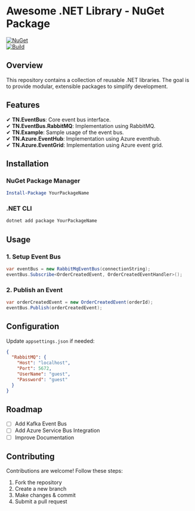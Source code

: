 # Awesome .NET Library - NuGet Package  

[![NuGet](https://img.shields.io/nuget/v/YourPackageName.svg)](https://www.nuget.org/packages/YourPackageName/)  
[![Build](https://github.com/your-repo/actions/workflows/build.yml/badge.svg)](https://github.com/your-repo/actions)  

## Overview  

This repository contains a collection of reusable .NET libraries. The goal is to provide modular, extensible packages to simplify development.  

## Features  

✔ **TN.EventBus**: Core event bus interface.  
✔ **TN.EventBus.RabbitMQ**: Implementation using RabbitMQ.  
✔ **TN.Example**: Sample usage of the event bus.  
✔ **TN.Azure.EventHub**: Implementation using Azure eventhub.  
✔ **TN.Azure.EventGrid**: Implementation using Azure event grid.  

## Installation  

### NuGet Package Manager  
```powershell
Install-Package YourPackageName
```

### .NET CLI  
```sh
dotnet add package YourPackageName
```

## Usage  

### 1. Setup Event Bus  
```csharp
var eventBus = new RabbitMqEventBus(connectionString);
eventBus.Subscribe<OrderCreatedEvent, OrderCreatedEventHandler>();
```

### 2. Publish an Event  
```csharp
var orderCreatedEvent = new OrderCreatedEvent(orderId);
eventBus.Publish(orderCreatedEvent);
```

## Configuration  
Update `appsettings.json` if needed:  
```json
{
  "RabbitMQ": {
    "Host": "localhost",
    "Port": 5672,
    "UserName": "guest",
    "Password": "guest"
  }
}
```

## Roadmap  
- [ ] Add Kafka Event Bus  
- [ ] Add Azure Service Bus Integration  
- [ ] Improve Documentation  

## Contributing  
Contributions are welcome! Follow these steps:  
1. Fork the repository  
2. Create a new branch  
3. Make changes & commit  
4. Submit a pull request  
